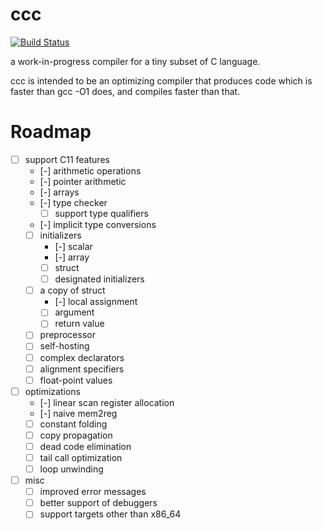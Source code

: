 # ccc

[![Build Status](https://travis-ci.com/coord-e/ccc.svg?branch=develop)](https://travis-ci.com/coord-e/ccc)

a work-in-progress compiler for a tiny subset of C language.

ccc is intended to be an optimizing compiler that produces code which is faster than gcc -O1 does, and compiles faster than that.

# Roadmap

- [ ] support C11 features
  - [-] arithmetic operations
  - [-] pointer arithmetic
  - [-] arrays
  - [-] type checker
    - [ ] support type qualifiers
  - [-] implicit type conversions
  - [ ] initializers
    - [-] scalar
    - [-] array
    - [ ] struct
    - [ ] designated initializers
  - [ ] a copy of struct
    - [-] local assignment
    - [ ] argument
    - [ ] return value
  - [ ] preprocessor
  - [ ] self-hosting
  - [ ] complex declarators
  - [ ] alignment specifiers
  - [ ] float-point values
- [ ] optimizations
  - [-] linear scan register allocation
  - [-] naive mem2reg
  - [ ] constant folding
  - [ ] copy propagation
  - [ ] dead code elimination
  - [ ] tail call optimization
  - [ ] loop unwinding
- [ ] misc
  - [ ] improved error messages
  - [ ] better support of debuggers
  - [ ] support targets other than x86_64
